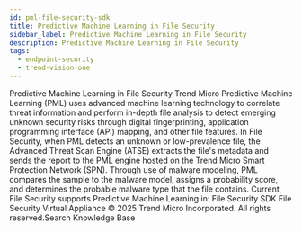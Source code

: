 ```yaml
---
id: pml-file-security-sdk
title: Predictive Machine Learning in File Security
sidebar_label: Predictive Machine Learning in File Security
description: Predictive Machine Learning in File Security
tags:
  - endpoint-security
  - trend-vision-one
---
```


 Predictive Machine Learning in File Security Trend Micro Predictive Machine Learning (PML) uses advanced machine learning technology to correlate threat information and perform in-depth file analysis to detect emerging unknown security risks through digital fingerprinting, application programming interface (API) mapping, and other file features. In File Security, when PML detects an unknown or low-prevalence file, the Advanced Threat Scan Engine (ATSE) extracts the file's metadata and sends the report to the PML engine hosted on the Trend Micro Smart Protection Network (SPN). Through use of malware modeling, PML compares the sample to the malware model, assigns a probability score, and determines the probable malware type that the file contains. Current, File Security supports Predictive Machine Learning in: File Security SDK File Security Virtual Appliance © 2025 Trend Micro Incorporated. All rights reserved.Search Knowledge Base